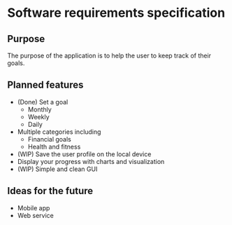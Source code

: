 # Software requirements specification

## Purpose

The purpose of the application is to help the user to keep track of their goals.


## Planned features

 * (Done) Set a goal
   * Monthly
   * Weekly
   * Daily
 * Multiple categories including
   * Financial goals
   * Health and fitness
 * (WIP) Save the user profile on the local device
 * Display your progress with charts and visualization
 * (WIP) Simple and clean GUI

## Ideas for the future
 * Mobile app
 * Web service

